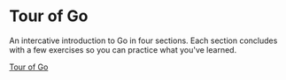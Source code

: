 # Tour of Go

An intercative introduction to Go in four sections. Each section concludes with a few exercises so you can practice what you've learned.

[Tour of Go](https://go.dev/tour/welcome/1)

